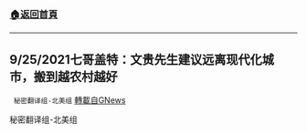 ###  [:house:返回首頁](https://github.com/ourhimalayas/txt)
---


## 9/25/2021七哥盖特：文贵先生建议远离现代化城市，搬到越农村越好
` 秘密翻译组-北美组` [轉載自GNews](https://gnews.org/zh-hans/1555390/)

秘密翻译组-北美组
